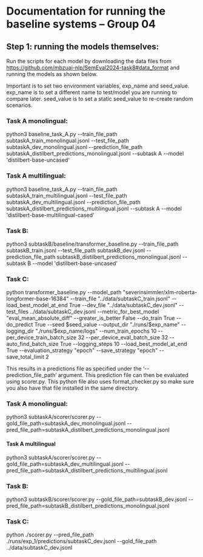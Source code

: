 # Documentation for running the baseline systems – Group 04

## Step 1: running the models themselves:

Run the scripts for each model by downloading the data files from https://github.com/mbzuai-nlp/SemEval2024-task8#data_format and running the models as shown below.

Important is to set two environment variables, exp_name and seed_value.
exp_name is to set a different name to test/model you are running to compare later.
seed_value is to set a static seed_value to re-create random scenarios.

### Task A monolingual:

python3 baseline_task_A.py --train_file_path subtaskA_train_monolingual.jsonl --test_file_path subtaskA_dev_monolingual.jsonl --prediction_file_path subtaskA_distilbert_predictions_monolingual.jsonl --subtask A --model 'distilbert-base-uncased'

### Task A multilingual:

python3 baseline_task_A.py --train_file_path subtaskA_train_multilingual.jsonl --test_file_path subtaskA_dev_multilingual.jsonl --prediction_file_path subtaskA_distilbert_predictions_multilingual.jsonl --subtask A --model 'distilbert-base-multilingual-cased'

### Task B:

python3 subtaskB/baseline/transformer_baseline.py --train_file_path subtaskB_train.jsonl --test_file_path subtaskB_dev.jsonl --prediction_file_path subtaskB_distilbert_predictions_monolingual.jsonl --subtask B --model 'distilbert-base-uncased'

### Task C:

python transformer_baseline.py --model_path "severinsimmler/xlm-roberta-longformer-base-16384" --train_file "../data/subtaskC_train.jsonl" --load_best_model_at_end True --dev_file "../data/subtaskC_dev.jsonl" --test_files ../data/subtaskC_dev.jsonl --metric_for_best_model "eval_mean_absolute_diff" --greater_is_better False --do_train True --do_predict True --seed $seed_value   --output_dir "./runs/$exp_name" --logging_dir "./runs/$exp_name/logs" --num_train_epochs 10 --per_device_train_batch_size 32 --per_device_eval_batch_size 32 --auto_find_batch_size True --logging_steps 10 --load_best_model_at_end True --evaluation_strategy "epoch" --save_strategy "epoch" --save_total_limit 2

This results in a predictions file as specified under the ‘--prediction_file_path’ argument. This prediction file can then be evaluated using scorer.py. This python file also uses format_checker.py so make sure you also have that file installed in the same directory.

### Task A monolingual:

python3 subtaskA/scorer/scorer.py --gold_file_path=subtaskA_dev_monolingual.jsonl --pred_file_path=subtaskA_distilbert_predictions_monolingual.jsonl

#### Task A multilingual

python3 subtaskA/scorer/scorer.py --gold_file_path=subtaskA_dev_multilingual.jsonl --pred_file_path=subtaskA_distilbert_predictions_multilingual.jsonl

### Task B:

python3 subtaskB/scorer/scorer.py --gold_file_path=subtaskB_dev.jsonl --pred_file_path=subtaskB_distilbert_predictions_monolingual.jsonl

### Task C:

python ./scorer.py --pred_file_path ./runs/exp_1/predictions/subtaskC_dev.jsonl --gold_file_path ../data/subtaskC_dev.jsonl
